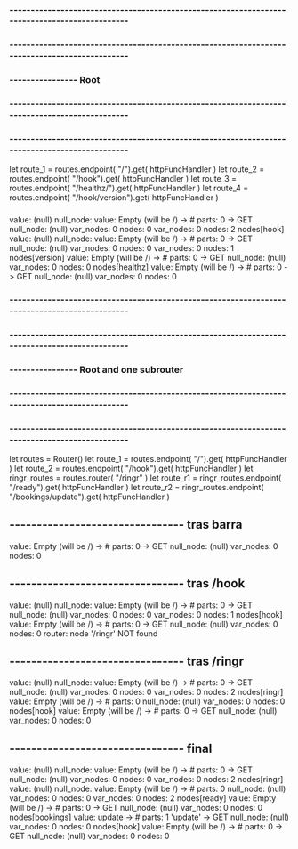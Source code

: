 
### ---------------------------------------------------------------------------------------------
### ---------------------------------------------------------------------------------------------
### ---------------- Root
### ---------------------------------------------------------------------------------------------
### ---------------------------------------------------------------------------------------------
let route_1 = routes.endpoint( "/").get( httpFuncHandler )
let route_2 = routes.endpoint( "/hook").get( httpFuncHandler )
let route_3 = routes.endpoint( "/healthz/").get( httpFuncHandler )
let route_4 = routes.endpoint( "/hook/version").get( httpFuncHandler )
###
value: (null)
null_node: 
  value: 
    Empty (will be /) ->   # parts: 0 
      -> GET <no extra url>
  null_node: (null)
  var_nodes: 0
  nodes: 0
var_nodes: 0
nodes: 2
nodes[hook]
  value: (null)
  null_node: 
    value: 
      Empty (will be /) ->   # parts: 0 
        -> GET <no extra url>
    null_node: (null)
    var_nodes: 0
    nodes: 0
  var_nodes: 0
  nodes: 1
  nodes[version]
    value: 
      Empty (will be /) ->   # parts: 0 
        -> GET <no extra url>
    null_node: (null)
    var_nodes: 0
    nodes: 0
nodes[healthz]
  value: 
    Empty (will be /) ->   # parts: 0 
      -> GET <no extra url>
  null_node: (null)
  var_nodes: 0
  nodes: 0

### ---------------------------------------------------------------------------------------------
### ---------------------------------------------------------------------------------------------
### ---------------- Root and one subrouter
### ---------------------------------------------------------------------------------------------
### ---------------------------------------------------------------------------------------------
let routes = Router()
let route_1 = routes.endpoint( "/").get( httpFuncHandler )
let route_2 = routes.endpoint( "/hook").get( httpFuncHandler )
let ringr_routes = routes.router( "/ringr" )
let route_r1 = ringr_routes.endpoint( "/ready").get( httpFuncHandler )
let route_r2 = ringr_routes.endpoint( "/bookings/update").get( httpFuncHandler )
## -------------------------------- tras barra
value: 
  Empty (will be /) ->   # parts: 0 
    -> GET <no extra url>
null_node: (null)
var_nodes: 0
nodes: 0
## -------------------------------- tras /hook
value: (null)
null_node: 
  value: 
    Empty (will be /) ->   # parts: 0 
      -> GET <no extra url>
  null_node: (null)
  var_nodes: 0
  nodes: 0
var_nodes: 0
nodes: 1
nodes[hook]
  value: 
    Empty (will be /) ->   # parts: 0 
      -> GET <no extra url>
  null_node: (null)
  var_nodes: 0
  nodes: 0
router: node '/ringr' NOT found
## -------------------------------- tras /ringr
value: (null)
null_node: 
  value: 
    Empty (will be /) ->   # parts: 0 
      -> GET <no extra url>
  null_node: (null)
  var_nodes: 0
  nodes: 0
var_nodes: 0
nodes: 2
nodes[ringr]
  value: 
    Empty (will be /) ->   # parts: 0 
  null_node: (null)
  var_nodes: 0
  nodes: 0
nodes[hook]
  value: 
    Empty (will be /) ->   # parts: 0 
      -> GET <no extra url>
  null_node: (null)
  var_nodes: 0
  nodes: 0
## -------------------------------- final
value: (null)
null_node: 
  value: 
    Empty (will be /) ->   # parts: 0 
      -> GET <no extra url>
  null_node: (null)
  var_nodes: 0
  nodes: 0
var_nodes: 0
nodes: 2
nodes[ringr]
  value: (null)
  null_node: 
    value: 
      Empty (will be /) ->   # parts: 0 
    null_node: (null)
    var_nodes: 0
    nodes: 0
  var_nodes: 0
  nodes: 2
  nodes[ready]
    value: 
      Empty (will be /) ->   # parts: 0 
        -> GET <no extra url>
    null_node: (null)
    var_nodes: 0
    nodes: 0
  nodes[bookings]
    value: 
      update ->   # parts: 1  'update' 
        -> GET <no extra url>
    null_node: (null)
    var_nodes: 0
    nodes: 0
nodes[hook]
  value: 
    Empty (will be /) ->   # parts: 0 
      -> GET <no extra url>
  null_node: (null)
  var_nodes: 0
  nodes: 0